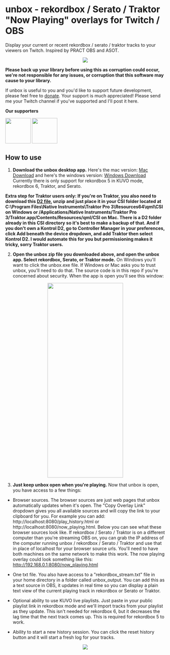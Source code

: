 # unbox - rekordbox / Serato / Traktor "Now Playing" overlays for Twitch / OBS

Display your current or recent rekordbox / serato / traktor tracks to your viewers on Twitch. Inspired by PRACT OBS and ASOT.
<p align="center">
 <img src="https://cdn.discordapp.com/attachments/780172543771410452/783904760880562176/Screen_Shot_2020-12-02_at_7.56.55_PM.png" />
</p>

**Please back up your library before using this as corruption could occur, we're not responsible for any issues, or corruption that this software may cause to your library.**

If unbox is useful to you and you'd like to support future development, please feel free to [donate](https://paypal.me/erikrichardlarson?locale.x=en_US). Your support is much appreciated! Please send me your Twitch channel if you've supported and I'll post it here. 

**Our supporters**

<p float="left">
 <a href="https://www.twitch.tv/dj_frankwillard"><img src="https://static-cdn.jtvnw.net/jtv_user_pictures/654c4e52-c532-435e-8641-969666ce348f-profile_image-300x300.png" data-canonical-src="https://static-cdn.jtvnw.net/jtv_user_pictures/654c4e52-c532-435e-8641-969666ce348f-profile_image-300x300.png" width="80" height="80" /></a>
<a href="https://www.twitch.tv/djaramistv"> <img src="https://static-cdn.jtvnw.net/jtv_user_pictures/93f54a41-ec11-459a-885f-bb5ce4550aa9-profile_image-300x300.png" data-canonical-src="https://static-cdn.jtvnw.net/jtv_user_pictures/93f54a41-ec11-459a-885f-bb5ce4550aa9-profile_image-300x300.png" width="80" height="80" /></a>

</p>

## How to use
1. **Download the unbox desktop app.** Here's the mac version: [Mac Download](https://github.com/erikrichardlarson/unbox/releases/download/6.0/unbox_mac.zip) and here's the windows version: [Windows Download](https://github.com/erikrichardlarson/unbox/releases/download/6.0/unbox_windows.zip) Currently there is only support for rekordbox 5 in KUVO mode, rekordbox 6, Traktor, and Serato. 

**Extra step for Traktor users only: If you're on Traktor, you also need to download this [D2 file](https://github.com/erikrichardlarson/unbox/releases/download/6.0/D2.zip), unzip and just place it in your CSI folder located at C:\Program Files\Native Instruments\Traktor Pro 3\Resources64\qml\CSI on Windows or /Applications/Native Instruments/Traktor Pro 3/Traktor.app/Contents/Resources/qml/CSI on Mac. There is a D2 folder already in this CSI directory so it's best to make a backup of that. And if you don't own a Kontrol D2, go to Controller Manager in your preferences, click Add beneath the device dropdown, and add Traktor then select Kontrol D2. I would automate this for you but permissioning makes it tricky, sorry Traktor users.**

2. **Open the unbox zip file you downloaded above, and open the unbox app. Select rekordbox, Serato, or Traktor mode.** On Windows you'll want to click the unbox.exe file. If Windows or Mac asks you to trust unbox, you'll need to do that. The source code is in this repo if you're concerned about security. When the app is open you'll see this window:  
<p align="center">
<img src="https://media.discordapp.net/attachments/790269915444805656/802316461062357043/Screen_Shot_2021-01-22_at_3.19.04_PM.png?width=238&height=614" data-canonical-src="https://media.discordapp.net/attachments/790269915444805656/802316461062357043/Screen_Shot_2021-01-22_at_3.19.04_PM.png?width=238&height=614" width="238" height="614" />
</p>

3. **Just keep unbox open when you're playing.** Now that unbox is open, you have access to a few things:  

*  Browser sources. The browser sources are just web pages that unbox automatically updates when it's open. The "Copy Overlay Link" dropdown gives you all available sources and will copy the link to your clipboard for you. For example you can add: http://localhost:8080/play_history.html or http://localhost:8080/now_playing.html. Below you can see what these browser sources look like. If rekordbox / Serato / Traktor is on a different computer than you're streaming OBS on, you can grab the IP address of the computer running unbox / rekordbox / Serato / Traktor and use that in place of localhost for your browser source urls. You'll need to have both machines on the same network to make this work. The now playing overlay could look something like this: http://192.168.0.1:8080/now_playing.html
 
*  One txt file. You also have access to a "rekordbox_stream.txt" file in your home directory in a folder called unbox_output. You can add this as a text source in OBS, it updates in real time so you can display a plain text view of the current playing track in rekordbox or Serato or Traktor. 

*  Optional ability to use KUVO live playlists. Just paste in your public playlist link in rekordbox mode and we'll import tracks from your playlist as they update. This isn't needed for rekordbox 6, but it decreases the lag time that the next track comes up. This is required for rekordbox 5 to work. 

*  Ability to start a new history session. You can click the reset history button and it will start a fresh log for your tracks. 

<p align="center">
 <img src="https://media.discordapp.net/attachments/790269915444805656/802319468609011712/Screen_Shot_2021-01-22_at_3.30.39_PM.png" />
</p>

